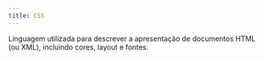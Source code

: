 ```yaml
---
title: CSS
---
```

Linguagem utilizada para descrever a apresentação de documentos HTML (ou XML), incluindo cores, layout e fontes.